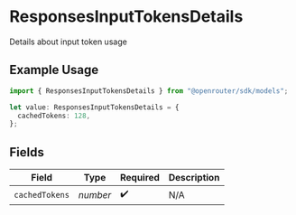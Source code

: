 # ResponsesInputTokensDetails

Details about input token usage

## Example Usage

```typescript
import { ResponsesInputTokensDetails } from "@openrouter/sdk/models";

let value: ResponsesInputTokensDetails = {
  cachedTokens: 128,
};
```

## Fields

| Field              | Type               | Required           | Description        |
| ------------------ | ------------------ | ------------------ | ------------------ |
| `cachedTokens`     | *number*           | :heavy_check_mark: | N/A                |